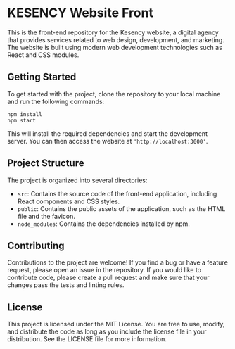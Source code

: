 # KESENCY Website Front
This is the front-end repository for the Kesency website, a digital agency that provides services related to web design, development, and marketing. The website is built using modern web development technologies such as React and CSS modules.

## Getting Started
To get started with the project, clone the repository to your local machine and run the following commands:

```
npm install
npm start
```
This will install the required dependencies and start the development server. You can then access the website at `'http://localhost:3000'`.

## Project Structure
The project is organized into several directories:

* `src`: Contains the source code of the front-end application, including React components and CSS styles.
* `public`: Contains the public assets of the application, such as the HTML file and the favicon.
* `node_modules`: Contains the dependencies installed by npm.

## Contributing
Contributions to the project are welcome! If you find a bug or have a feature request, please open an issue in the repository. If you would like to contribute code, please create a pull request and make sure that your changes pass the tests and linting rules.

## License
This project is licensed under the MIT License. You are free to use, modify, and distribute the code as long as you include the license file in your distribution. See the LICENSE file for more information.
